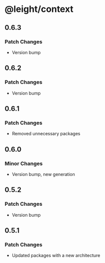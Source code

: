 # @leight/context

## 0.6.3

### Patch Changes

- Version bump

## 0.6.2

### Patch Changes

- Version bump

## 0.6.1

### Patch Changes

- Removed unnecessary packages

## 0.6.0

### Minor Changes

- Version bump, new generation

## 0.5.2

### Patch Changes

- Version bump

## 0.5.1

### Patch Changes

- Updated packages with a new architecture
